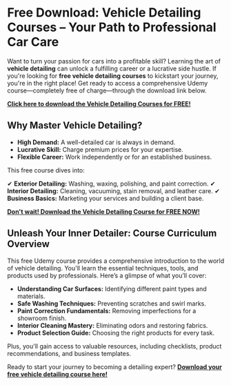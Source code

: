 # Free Download: Vehicle Detailing Courses – Your Path to Professional Car Care

Want to turn your passion for cars into a profitable skill? Learning the art of **vehicle detailing** can unlock a fulfilling career or a lucrative side hustle. If you're looking for **free vehicle detailing courses** to kickstart your journey, you're in the right place! Get ready to access a comprehensive Udemy course—completely free of charge—through the download link below.

[**Click here to download the Vehicle Detailing Courses for FREE!**](https://udemywork.com/vehicle-detailing-courses)

## Why Master Vehicle Detailing?

*   **High Demand:** A well-detailed car is always in demand.
*   **Lucrative Skill:** Charge premium prices for your expertise.
*   **Flexible Career:** Work independently or for an established business.

This free course dives into:

✔ **Exterior Detailing:** Washing, waxing, polishing, and paint correction.
✔ **Interior Detailing:** Cleaning, vacuuming, stain removal, and leather care.
✔ **Business Basics:** Marketing your services and building a client base.

[**Don't wait! Download the Vehicle Detailing Course for FREE NOW!**](https://udemywork.com/vehicle-detailing-courses)

## Unleash Your Inner Detailer: Course Curriculum Overview

This free Udemy course provides a comprehensive introduction to the world of vehicle detailing. You'll learn the essential techniques, tools, and products used by professionals. Here’s a glimpse of what you’ll cover:

*   **Understanding Car Surfaces:** Identifying different paint types and materials.
*   **Safe Washing Techniques:** Preventing scratches and swirl marks.
*   **Paint Correction Fundamentals:** Removing imperfections for a showroom finish.
*   **Interior Cleaning Mastery:** Eliminating odors and restoring fabrics.
*   **Product Selection Guide:** Choosing the right products for every task.

Plus, you'll gain access to valuable resources, including checklists, product recommendations, and business templates.

Ready to start your journey to becoming a detailing expert? **[Download your free vehicle detailing course here!](https://udemywork.com/vehicle-detailing-courses)**
